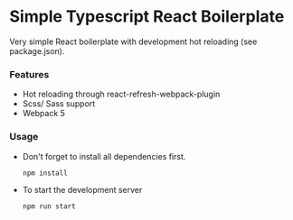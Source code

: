 # Simple Typescript React Boilerplate

Very simple React boilerplate with development hot reloading (see package.json).

### Features
- Hot reloading through react-refresh-webpack-plugin
- Scss/ Sass support
- Webpack 5 

### Usage
- Don't forget to install all dependencies first.
    
    `npm install`

- To start the development server

    `npm run start`








